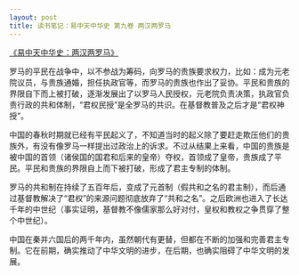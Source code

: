 ```yaml
---
layout: post
title: 读书笔记：易中天中华史 第九卷 两汉两罗马
---
```


[《易中天中华史：两汉两罗马》](http://read.douban.com/ebook/5645365/)

罗马的平民在战争中，以不参战为筹码，向罗马的贵族要求权力，比如：成为元老院议员，与贵族通婚，担任执政官等，而罗马的贵族也作出了妥协。平民和贵族的界限自下而上被打破，逐渐发展出了以罗马人民授权，元老院负责决策，执政官负责行政的共和体制，“君权民授”是全罗马的共识。在基督教普及之后才是“君权神授”。

中国的春秋时期就已经有平民起义了，不知道当时的起义除了要赶走欺压他们的贵族外，有没有像罗马一样提出过政治上的诉求。不过从结果上来看，中国的贵族是被中国的首领（诸侯国的国君和后来的皇帝）夺权，首领成了皇帝，贵族成了平民。平民和贵族的界限自上而下被打破，形成了君主专制的体制。

罗马的共和制在持续了五百年后，变成了元首制（假共和之名的君主制），而后通过基督教解决了“君权”的来源问题彻底放弃了“共和之名”。之后欧洲也进入了长达千年的中世纪（事实证明，基督教不像儒家那么好对付，皇权和教权之争贯穿了整个中世纪）。

中国在秦并六国后的两千年内，虽然朝代有更替，但都在不断的加强和完善君主专制。它在前期，确实推动了中华文明的进步，在后期，也确实阻碍了中华文明的发展。 


